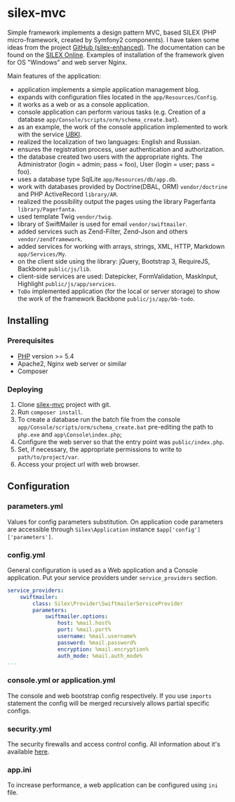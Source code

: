 # silex-mvc 

Simple framework implements a design pattern MVC, based SILEX (PHP micro-framework,
created by Symfony2 components). I have taken some ideas from the project 
[GitHub (silex-enhanced)](https://github.com/FluencyLabs/silex-enhanced-skeleton).
The documentation can be found on the [SILEX Online](http://silex.sensiolabs.org). 
Examples of installation of the framework given for OS "Windows" and web server Nginx.

Main features of the application:

- application implements a simple application management blog.
- expands with configuration files located in the `app/Resources/Сonfig`.
- it works as a web or as a console application.
- console application can perform various tasks (e.g. Creation of a database `app/Console/scripts/orm/schema_create.bat`).
- as an example, the work of the console application implemented to work with the service [UBKI](http://ubki.ua/ru).
- realized the localization of two languages: English and Russian.
- ensures the registration process, user authentication and authorization.
- the database created two users with the appropriate rights. The Administrator (login = admin; pass = foo), User (login = user; pass = foo).
- uses a database type SqlLite `app/Resources/db/app.db`.
- work with databases provided by Doctrine(DBAL, ORM) `vendor/doctrine` and PHP ActiveRecord `library/AR`.
- realized the possibility output the pages using the library Pagerfanta `library/Pagerfanta`.
- used template Twig `vendor/twig`.
- library of SwiftMailer is used for email `vendor/swiftmailer`. 
- added services such as Zend-Filter, Zend-Json and others `vendor/zendframework`.
- added services for working with arrays, strings, XML, HTTP, Markdown `app/Services/My`.
- on the client side using the library: jQuery, Bootstrap 3, RequireJS, Backbone `public/js/lib`.
- client-side services are used: Datepicker, FormValidation, MaskInput, Highlight `public/js/app/services`.
- `ToDo` implemented application (for the local or server storage) to show the work of the framework Backbone `public/js/app/bb-todo`.

## Installing

### Prerequisites

- [PHP](http://php.net) version >= 5.4
- Apache2, Nginx web server or similar
- Composer

### Deploying

1. Clone [silex-mvc](https://github.com/bsa-git/silex-mvc) project with git.
2. Run `composer install`.
3. To create a database run the batch file from the console `app/Console/scripts/orm/schema_create.bat` 
   pre-editing the path to` php.exe` and `app\Console\index.php`;
4. Configure the web server so that the entry point was `public/index.php`.
5. Set, if necessary, the appropriate permissions to write to `path/to/project/var`.
6. Access your project url with web browser.

## Configuration

### parameters.yml
Values for config parameters substitution. On application code parameters are 
accessible through `Silex\Application` instance `$app['config']['parameters']`.

### config.yml
General configuration is used as a Web application and a Сonsole application. Put your service
providers under `service_providers` section.

```yaml
service_providers:
    swiftmailer:
        class: Silex\Provider\SwiftmailerServiceProvider
        parameters:
            swiftmailer.options:
                host: %mail.host%
                port: %mail.port%
                username: %mail.username%
                password: %mail.password%
                encryption: %mail.encryption%
                auth_mode: %mail.auth_mode%
...
```

### console.yml or application.yml
The console and web bootstrap config respectively. If you use `imports` statement
the config will be merged recursively allows partial specific configs.

### security.yml
The security firewalls and access control config. All information about it's available
[here](http://silex.sensiolabs.org/doc/providers/security.html).

### app.ini
To increase performance, a web application can be configured
using `ini` file.